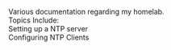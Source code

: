 Various documentation regarding my homelab.  
Topics Include:  
Setting up a NTP server  
Configuring NTP Clients

